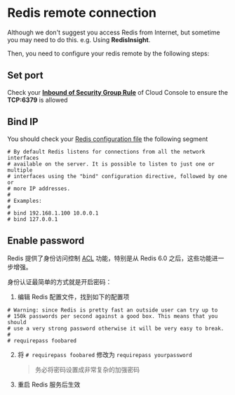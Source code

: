# Redis remote connection

Although we don't suggest you access Redis from Internet, but sometime you may need to do this. e.g. Using **RedisInsight**.

Then, you need to configure your redis remote by the following steps:

## Set port

Check your **[Inbound of Security Group Rule](https://support.websoft9.com/docs/faq/tech-instance.html)** of Cloud Console to ensure the **TCP:6379** is allowed

## Bind IP 

You should check your [Redis configuration file](/stack-components.md#redis) the following segment

```
# By default Redis listens for connections from all the network interfaces
# available on the server. It is possible to listen to just one or multiple
# interfaces using the "bind" configuration directive, followed by one or
# more IP addresses.
#
# Examples:
#
# bind 192.168.1.100 10.0.0.1
# bind 127.0.0.1
```

## Enable password

Redis 提供了身份访问控制 [ACL](https://redis.io/topics/acl) 功能，特别是从 Redis 6.0 之后，这些功能进一步增强。  

身份认证最简单的方式就是开启密码：

1. 编辑 Redis 配置文件，找到如下的配置项

```
# Warning: since Redis is pretty fast an outside user can try up to
# 150k passwords per second against a good box. This means that you should
# use a very strong password otherwise it will be very easy to break.
#
# requirepass foobared
```

2. 将 `# requirepass foobared` 修改为 `requirepass yourpassword`
   > 务必将密码设置成非常复杂的加强密码

3. 重启 Redis 服务后生效

